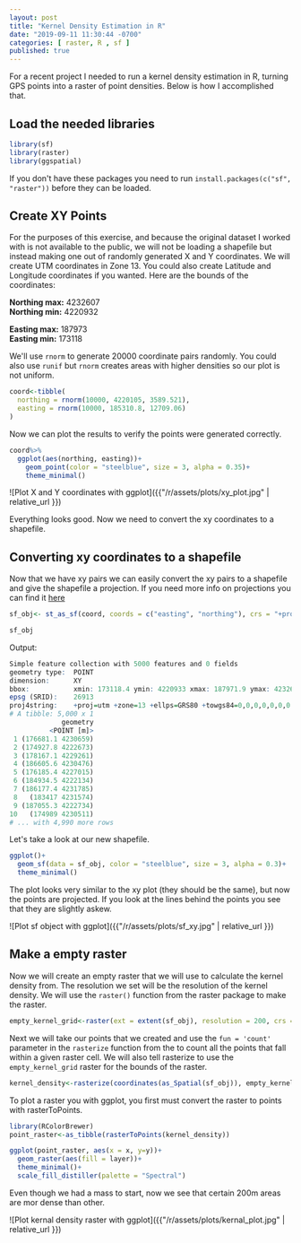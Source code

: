 ```yaml
---
layout: post
title: "Kernel Density Estimation in R"
date: "2019-09-11 11:30:44 -0700"
categories: [ raster, R , sf ]
published: true
---
```


For a recent project I needed to run a kernel density estimation in R, turning  GPS points into a raster of point densities.  Below is how I accomplished that.

## Load the needed libraries

```r
library(sf)
library(raster)
library(ggspatial)
```

If you don't have these packages you need to run `install.packages(c("sf", "raster"))` before they can be loaded.

## Create XY Points

For the purposes of this exercise, and because the original dataset I worked with is not available to the public, we will not be loading a shapefile but instead making one out of randomly generated X and Y coordinates. We will create UTM coordinates in Zone 13. You could also create Latitude and Longitude coordinates if you wanted. Here are the bounds of the coordinates:

**Northing max:** 4232607 <br>
**Northing min:** 4220932

**Easting max:** 187973 <br>
**Easting min:** 173118

We'll use `rnorm` to generate 20000 coordinate pairs randomly.  You could also use `runif` but `rnorm` creates areas with higher densities so our plot is not uniform.

```r
coord<-tibble(
  northing = rnorm(10000, 4220105, 3589.521),
  easting = rnorm(10000, 185310.8, 12709.06)
)
```

Now we can plot the results to verify the points were generated correctly.

```r
coord%>%
  ggplot(aes(northing, easting))+
    geom_point(color = "steelblue", size = 3, alpha = 0.35)+
    theme_minimal()
```
![Plot X and Y coordinates with ggplot]({{"/r/assets/plots/xy_plot.jpg" | relative_url }})

Everything looks good. Now we need to convert the xy coordinates to a shapefile.

## Converting xy coordinates to a shapefile

Now that we have xy pairs we can easily convert the xy pairs to a shapefile and give the shapefile a projection. If you need more info on projections you can find it [here](https://en.wikipedia.org/wiki/Map_projection)

```r
sf_obj<- st_as_sf(coord, coords = c("easting", "northing"), crs = "+proj=utm +zone=13 +ellps=GRS80 +datum=NAD83 +units=m +no_defs")

sf_obj
```
Output:

```r
Simple feature collection with 5000 features and 0 fields
geometry type:  POINT
dimension:      XY
bbox:           xmin: 173118.4 ymin: 4220933 xmax: 187971.9 ymax: 4232603
epsg (SRID):    26913
proj4string:    +proj=utm +zone=13 +ellps=GRS80 +towgs84=0,0,0,0,0,0,0 +units=m +no_defs
# A tibble: 5,000 x 1
             geometry
          <POINT [m]>
 1 (176681.1 4230659)
 2 (174927.8 4222673)
 3 (178167.1 4229261)
 4 (186605.6 4230476)
 5 (176185.4 4227015)
 6 (184934.5 4222134)
 7 (186177.4 4231785)
 8   (183417 4231574)
 9 (187055.3 4222734)
10   (174989 4230511)
# ... with 4,990 more rows
```


Let's take a look at our new shapefile.

```r
ggplot()+
  geom_sf(data = sf_obj, color = "steelblue", size = 3, alpha = 0.3)+
  theme_minimal()
```
The plot looks very similar to the xy plot (they should be the same), but now the points are projected.  If you look at the lines behind the points you see that they are slightly askew.

![Plot sf object with ggplot]({{"/r/assets/plots/sf_xy.jpg" | relative_url }})

## Make a empty raster

Now we will create an empty raster that we will use to calculate the kernel density from.  The resolution we set will be the resolution of the kernel density. We will use the `raster()` function from the raster package to make the raster.

```r
empty_kernel_grid<-raster(ext = extent(sf_obj), resolution = 200, crs = st_crs(sf_obj))
```

Next we will take our points that we created and use the `fun = 'count'` parameter in the `rasterize` function from the to count all the points that fall within a given raster cell.  We will also tell rasterize to use the `empty_kernel_grid` raster for the bounds of the raster.

```r
kernel_density<-rasterize(coordinates(as_Spatial(sf_obj)), empty_kernel_grid, fun='count', background = 0)
```

To plot a raster you with ggplot, you first must convert the raster to points with rasterToPoints.

```r
library(RColorBrewer)
point_raster<-as_tibble(rasterToPoints(kernel_density))

ggplot(point_raster, aes(x = x, y=y))+
  geom_raster(aes(fill = layer))+
  theme_minimal()+
  scale_fill_distiller(palette = "Spectral")
```
Even though we had a mass to start, now we see that certain 200m areas are mor dense than other.

![Plot kernal density raster with ggplot]({{"/r/assets/plots/kernal_plot.jpg" | relative_url }})
